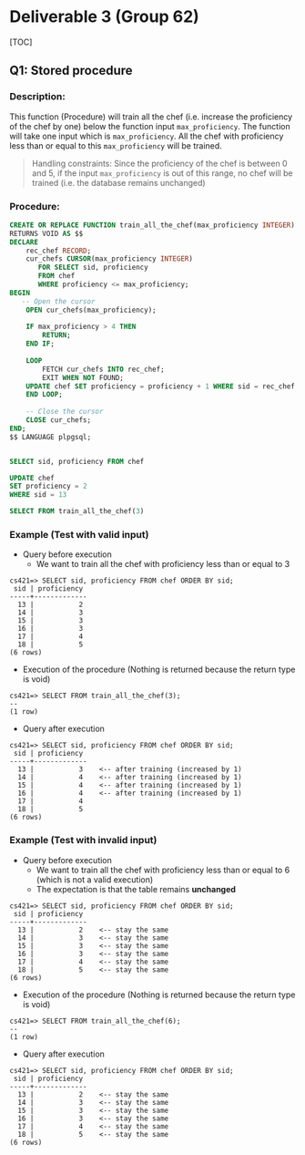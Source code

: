 # Deliverable 3 (Group 62)

[TOC]

## Q1: Stored procedure

### Description: 

This function (Procedure) will train all the chef (i.e. increase the proficiency of the chef by one) below the function input `max_proficiency`. The function will take one input which is `max_proficiency`. All the chef with proficiency less than or equal to this `max_proficiency` will be trained. 

> Handling constraints: Since the proficiency of the chef is between 0 and 5, if the input `max_proficiency` is out of this range, no chef will be trained (i.e. the database remains unchanged)

### Procedure:

```sql
CREATE OR REPLACE FUNCTION train_all_the_chef(max_proficiency INTEGER)
RETURNS VOID AS $$
DECLARE
    rec_chef RECORD;
    cur_chefs CURSOR(max_proficiency INTEGER)
       FOR SELECT sid, proficiency 
       FROM chef
       WHERE proficiency <= max_proficiency;
BEGIN
   -- Open the cursor
    OPEN cur_chefs(max_proficiency);
 
	IF max_proficiency > 4 THEN
		RETURN;
	END IF;
	
    LOOP
        FETCH cur_chefs INTO rec_chef;
        EXIT WHEN NOT FOUND;
	UPDATE chef SET proficiency = proficiency + 1 WHERE sid = rec_chef.sid;
    END LOOP;
	
    -- Close the cursor
    CLOSE cur_chefs;
END;
$$ LANGUAGE plpgsql;


SELECT sid, proficiency FROM chef 

UPDATE chef 
SET proficiency = 2
WHERE sid = 13

SELECT FROM train_all_the_chef(3)
```

### Example (Test with valid input)

- Query before execution
  - We want to train all the chef with proficiency less than or equal to 3

```
cs421=> SELECT sid, proficiency FROM chef ORDER BY sid;
 sid | proficiency
-----+-------------
  13 |           2
  14 |           3
  15 |           3
  16 |           3
  17 |           4
  18 |           5
(6 rows)
```

- Execution of the procedure (Nothing is returned because the return type is void)

```
cs421=> SELECT FROM train_all_the_chef(3);
--
(1 row)
```

- Query after execution

```
cs421=> SELECT sid, proficiency FROM chef ORDER BY sid;
 sid | proficiency
-----+-------------
  13 |           3    <-- after training (increased by 1)
  14 |           4    <-- after training (increased by 1)
  15 |           4    <-- after training (increased by 1)
  16 |           4    <-- after training (increased by 1)
  17 |           4
  18 |           5
(6 rows)
```

### Example (Test with invalid input)

- Query before execution
  - We want to train all the chef with proficiency less than or equal to 6 (which is not a valid execution)
  - The expectation is that the table remains **unchanged**

```
cs421=> SELECT sid, proficiency FROM chef ORDER BY sid;
 sid | proficiency
-----+-------------
  13 |           2    <-- stay the same
  14 |           3    <-- stay the same
  15 |           3    <-- stay the same
  16 |           3    <-- stay the same
  17 |           4    <-- stay the same
  18 |           5    <-- stay the same
(6 rows)
```

- Execution of the procedure (Nothing is returned because the return type is void)

```
cs421=> SELECT FROM train_all_the_chef(6);
--
(1 row)
```

- Query after execution

```
cs421=> SELECT sid, proficiency FROM chef ORDER BY sid;
 sid | proficiency
-----+-------------
  13 |           2    <-- stay the same
  14 |           3    <-- stay the same
  15 |           3    <-- stay the same
  16 |           3    <-- stay the same
  17 |           4    <-- stay the same
  18 |           5    <-- stay the same
(6 rows)
```

### 
